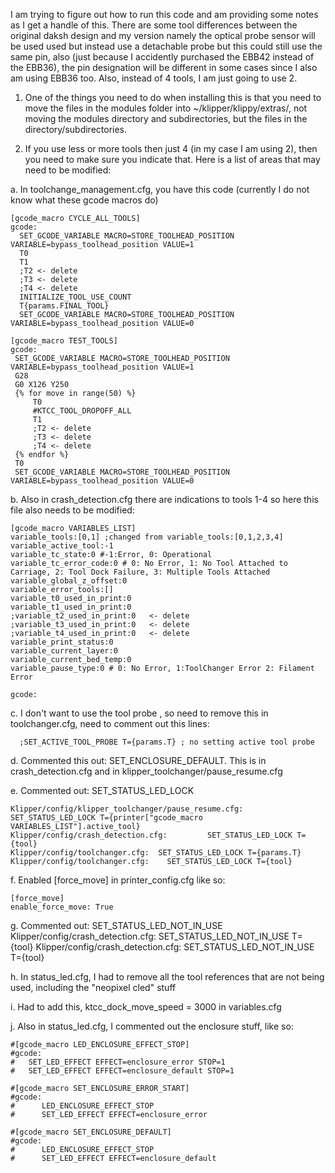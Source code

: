 I am trying to figure out how to run this code and am providing some notes as I get a handle of this. There are some tool differences between the original daksh design and my version namely the optical probe sensor will be used used but instead use a detachable probe but this could still use the same pin, also (just because I accidently purchased the EBB42 instead of the EBB36), the pin designation will be different in some cases since I also am using EBB36 too. Also, instead of 4 tools, I am just going to use 2. 

1. One of the things you need to do when installing this is that you need to move the files in the modules folder into  ~/klipper/klippy/extras/, not moving the modules directory and subdirectories, but the files in the directory/subdirectories.
   
2. If you use less or more tools then just 4 (in my case I am using 2), then you need to make sure you indicate that. Here is a list of areas that may need to be modified:</li>

 a. In toolchange_management.cfg, you have this code (currently I do not know what these gcode macros do)

   ```
[gcode_macro CYCLE_ALL_TOOLS]
gcode:
     SET_GCODE_VARIABLE MACRO=STORE_TOOLHEAD_POSITION VARIABLE=bypass_toolhead_position VALUE=1
     T0
     T1
     ;T2 <- delete
     ;T3 <- delete
     ;T4 <- delete
     INITIALIZE_TOOL_USE_COUNT
     T{params.FINAL_TOOL}
     SET_GCODE_VARIABLE MACRO=STORE_TOOLHEAD_POSITION VARIABLE=bypass_toolhead_position VALUE=0

[gcode_macro TEST_TOOLS]
  gcode:
    SET_GCODE_VARIABLE MACRO=STORE_TOOLHEAD_POSITION VARIABLE=bypass_toolhead_position VALUE=1
    G28
    G0 X126 Y250
    {% for move in range(50) %}
        T0
        #KTCC_TOOL_DROPOFF_ALL
        T1
        ;T2 <- delete
        ;T3 <- delete
        ;T4 <- delete
    {% endfor %}
    T0
    SET_GCODE_VARIABLE MACRO=STORE_TOOLHEAD_POSITION VARIABLE=bypass_toolhead_position VALUE=0
```

  b. Also in crash_detection.cfg there are indications to tools 1-4 so here this file also needs to be modified:
```
[gcode_macro VARIABLES_LIST]
variable_tools:[0,1] ;changed from variable_tools:[0,1,2,3,4]
variable_active_tool:-1
variable_tc_state:0 #-1:Error, 0: Operational
variable_tc_error_code:0 # 0: No Error, 1: No Tool Attached to Carriage, 2: Tool Dock Failure, 3: Multiple Tools Attached  
variable_global_z_offset:0
variable_error_tools:[]
variable_t0_used_in_print:0
variable_t1_used_in_print:0
;variable_t2_used_in_print:0   <- delete
;variable_t3_used_in_print:0   <- delete
;variable_t4_used_in_print:0   <- delete
variable_print_status:0
variable_current_layer:0
variable_current_bed_temp:0
variable_pause_type:0 # 0: No Error, 1:ToolChanger Error 2: Filament Error

gcode:
```

  c.  I don't want to use the tool probe , so need to remove this in toolchanger.cfg, need to comment out this lines:
```
  ;SET_ACTIVE_TOOL_PROBE T={params.T} ; no setting active tool probe
```

  d. Commented this out: SET_ENCLOSURE_DEFAULT. 
This is in crash_detection.cfg and in klipper_toolchanger/pause_resume.cfg

  e. Commented out: SET_STATUS_LED_LOCK
```   
Klipper/config/klipper_toolchanger/pause_resume.cfg:		SET_STATUS_LED_LOCK T={printer["gcode_macro VARIABLES_LIST"].active_tool}
Klipper/config/crash_detection.cfg:			SET_STATUS_LED_LOCK T={tool}
Klipper/config/toolchanger.cfg:  SET_STATUS_LED_LOCK T={params.T}
Klipper/config/toolchanger.cfg:    SET_STATUS_LED_LOCK T={tool}
```

  f. Enabled [force_move] in printer_config.cfg like so:
```   
[force_move]
enable_force_move: True
```

  g. Commented out: SET_STATUS_LED_NOT_IN_USE
Klipper/config/crash_detection.cfg:		  		SET_STATUS_LED_NOT_IN_USE T={tool}
Klipper/config/crash_detection.cfg:  	 SET_STATUS_LED_NOT_IN_USE T={tool}

  h. In status_led.cfg, I had to remove all the tool references that are not being used, including the "neopixel cled" stuff 

  i. Had to add this, ktcc_dock_move_speed = 3000 in variables.cfg

  j. Also in status_led.cfg, I commented out the enclosure stuff, like so:

```
#[gcode_macro LED_ENCLOSURE_EFFECT_STOP]
#gcode:
#   SET_LED_EFFECT EFFECT=enclosure_error STOP=1
#   SET_LED_EFFECT EFFECT=enclosure_default STOP=1

#[gcode_macro SET_ENCLOSURE_ERROR_START]
#gcode:
#      LED_ENCLOSURE_EFFECT_STOP
#      SET_LED_EFFECT EFFECT=enclosure_error  
   
#[gcode_macro SET_ENCLOSURE_DEFAULT]
#gcode:
#      LED_ENCLOSURE_EFFECT_STOP
#      SET_LED_EFFECT EFFECT=enclosure_default 
```


